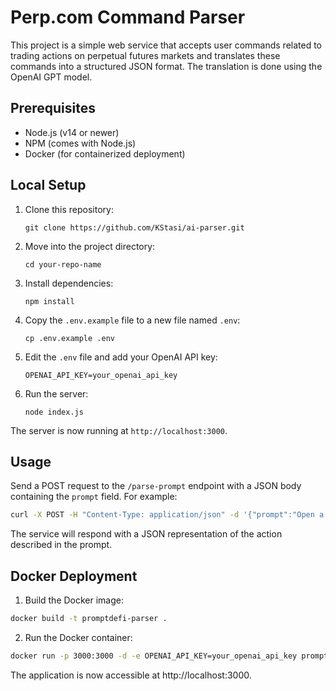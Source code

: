 # Perp.com Command Parser

This project is a simple web service that accepts user commands related to trading actions on perpetual futures markets and translates these commands into a structured JSON format. The translation is done using the OpenAI GPT model.

## Prerequisites

- Node.js (v14 or newer)
- NPM (comes with Node.js)
- Docker (for containerized deployment)

## Local Setup

1. Clone this repository:

   ```
   git clone https://github.com/KStasi/ai-parser.git
   ```

2. Move into the project directory:

   ```
   cd your-repo-name
   ```

3. Install dependencies:

   ```
   npm install
   ```

4. Copy the `.env.example` file to a new file named `.env`:

   ```
   cp .env.example .env
   ```

5. Edit the `.env` file and add your OpenAI API key:

   ```
   OPENAI_API_KEY=your_openai_api_key
   ```

6. Run the server:

   ```
   node index.js
   ```

The server is now running at `http://localhost:3000`.

## Usage

Send a POST request to the `/parse-prompt` endpoint with a JSON body containing the `prompt` field. For example:

```bash
curl -X POST -H "Content-Type: application/json" -d '{"prompt":"Open a long position with 3 BTC"}' http://localhost:3000/parse-prompt
```

The service will respond with a JSON representation of the action described in the prompt.

## Docker Deployment

1. Build the Docker image:

```bash
docker build -t promptdefi-parser .
```

2. Run the Docker container:

```bash
docker run -p 3000:3000 -d -e OPENAI_API_KEY=your_openai_api_key promptdefi-parser
```

The application is now accessible at http://localhost:3000.
